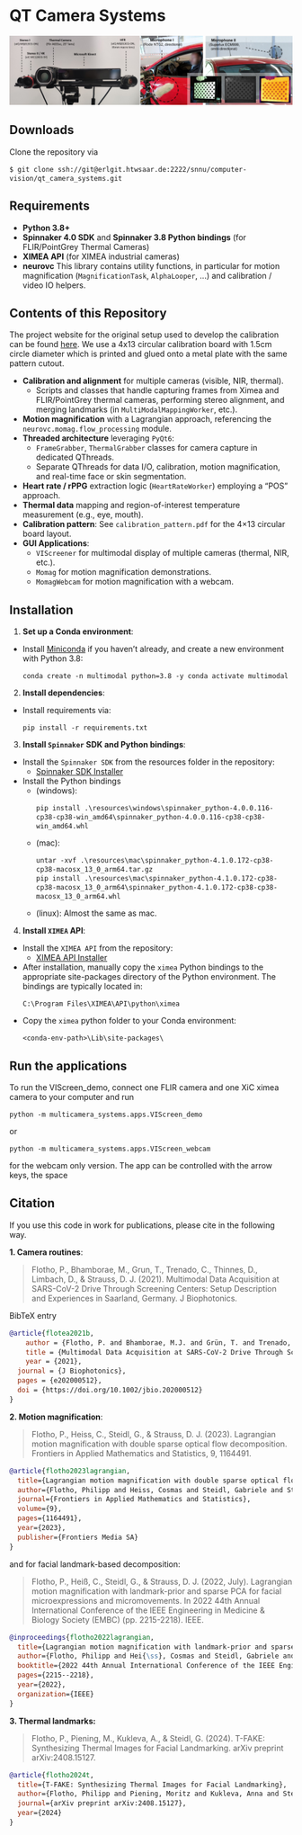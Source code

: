 # QT Camera Systems


![Fig1](img/fig1.jpg)

## Downloads

Clone the repository via
```
$ git clone ssh://git@erlgit.htwsaar.de:2222/snnu/computer-vision/qt_camera_systems.git
```

## Requirements

- **Python 3.8+**  
- **Spinnaker 4.0 SDK** and **Spinnaker 3.8 Python bindings** (for FLIR/PointGrey Thermal Cameras)  
- **XIMEA API** (for XIMEA industrial cameras)  
- **neurovc**
This library contains utility functions, in particular for motion magnification (`MagnificationTask`, `AlphaLooper`, ...) and calibration / video IO helpers.

## Contents of this Repository

The project website for the original setup used to develop the calibration can be found [here](https://www.snnu.uni-saarland.de/covid19/). We use a 4x13 circular calibration board with 1.5cm circle diameter which is printed and glued 
onto a metal plate with the same pattern cutout.

- **Calibration and alignment** for multiple cameras (visible, NIR, thermal).  
  - Scripts and classes that handle capturing frames from Ximea and FLIR/PointGrey thermal cameras, performing stereo alignment, and merging landmarks (in `MultiModalMappingWorker`, etc.).  
- **Motion magnification** with a Lagrangian approach, referencing the `neurovc.momag.flow_processing` module.  
- **Threaded architecture** leveraging `PyQt6`:
  - `FrameGrabber`, `ThermalGrabber` classes for camera capture in dedicated QThreads.
  - Separate QThreads for data I/O, calibration, motion magnification, and real-time face or skin segmentation.  
- **Heart rate / rPPG** extraction logic (`HeartRateWorker`) employing a “POS” approach.  
- **Thermal data** mapping and region-of-interest temperature measurement (e.g., eye, mouth).  
- **Calibration pattern**: See `calibration_pattern.pdf` for the 4×13 circular board layout.  
- **GUI Applications**:
  - `VIScreener` for multimodal display of multiple cameras (thermal, NIR, etc.).
  - `Momag` for motion magnification demonstrations.
  - `MomagWebcam` for motion magnification with a webcam.

## Installation

1. **Set up a Conda environment**:
- Install [Miniconda](https://docs.conda.io/en/latest/miniconda.html) if you haven’t already, and create a new environment with Python 3.8:
  ```
  conda create -n multimodal python=3.8 -y conda activate multimodal
  ```

2. **Install dependencies**:
- Install requirements via:
  ```
  pip install -r requirements.txt
  ```

3. **Install `Spinnaker` SDK and Python bindings**:
- Install the `Spinnaker SDK` from the resources folder in the repository:
  - [Spinnaker SDK Installer](resources/SpinnakerSDK_FULL_4.0.0.116_x64.exe)
- Install the Python bindings 
  - (windows):
    ```
    pip install .\resources\windows\spinnaker_python-4.0.0.116-cp38-cp38-win_amd64\spinnaker_python-4.0.0.116-cp38-cp38-win_amd64.whl
    ```
  - (mac):
    ```
    untar -xvf .\resources\mac\spinnaker_python-4.1.0.172-cp38-cp38-macosx_13_0_arm64.tar.gz
    pip install .\resources\mac\spinnaker_python-4.1.0.172-cp38-cp38-macosx_13_0_arm64\spinnaker_python-4.1.0.172-cp38-cp38-macosx_13_0_arm64.whl
    ```
  - (linux): Almost the same as mac.

4. **Install `XIMEA` API**:
- Install the `XIMEA API` from the repository:
  - [XIMEA API Installer](resources/XIMEA_APIInstaller.exe)
- After installation, manually copy the `ximea` Python bindings to the appropriate site-packages directory of the Python environment. The bindings are typically located in:
  ```
  C:\Program Files\XIMEA\API\python\ximea
  ```
- Copy the `ximea` python folder to your Conda environment:
  ```
  <conda-env-path>\Lib\site-packages\
  ```

## Run the applications

To run the VIScreen_demo, connect one FLIR camera and one XiC ximea camera to your computer and run
```
python -m multicamera_systems.apps.VIScreen_demo
```
or 
```
python -m multicamera_systems.apps.VIScreen_webcam
```
for the webcam only version. The app can be controlled with the arrow keys, the space 


## Citation

If you use this code in work for publications, please cite in the following way.

**1. Camera routines**:
  
  > Flotho, P., Bhamborae, M., Grun, T., Trenado, C., Thinnes, D., Limbach, D., & Strauss, D. J. (2021). Multimodal Data Acquisition at SARS-CoV-2 Drive Through Screening Centers: Setup Description and Experiences in Saarland, Germany. J Biophotonics.
  
  BibTeX entry
  ```bibtex
  @article{flotea2021b,
      author = {Flotho, P. and Bhamborae, M.J. and Grün, T. and Trenado, C. and Thinnes, D. and Limbach, D. and Strauss, D. J.},
      title = {Multimodal Data Acquisition at SARS-CoV-2 Drive Through Screening Centers: Setup Description and Experiences in Saarland, Germany},
      year = {2021},
    journal = {J Biophotonics},
    pages = {e202000512},
    doi = {https://doi.org/10.1002/jbio.202000512}
  }
  ```

**2. Motion magnification**:

  > Flotho, P., Heiss, C., Steidl, G., & Strauss, D. J. (2023). Lagrangian motion magnification with double sparse optical flow decomposition. Frontiers in Applied Mathematics and Statistics, 9, 1164491.
  
  ```bibtex
  @article{flotho2023lagrangian,
    title={Lagrangian motion magnification with double sparse optical flow decomposition},
    author={Flotho, Philipp and Heiss, Cosmas and Steidl, Gabriele and Strauss, Daniel J},
    journal={Frontiers in Applied Mathematics and Statistics},
    volume={9},
    pages={1164491},
    year={2023},
    publisher={Frontiers Media SA}
  }
  ```

  and for facial landmark-based decomposition:
  
  > Flotho, P., Heiß, C., Steidl, G., & Strauss, D. J. (2022, July). Lagrangian motion magnification with landmark-prior and sparse PCA for facial microexpressions and micromovements. In 2022 44th Annual International Conference of the IEEE Engineering in Medicine & Biology Society (EMBC) (pp. 2215-2218). IEEE.
  
  ```bibtex
  @inproceedings{flotho2022lagrangian,
    title={Lagrangian motion magnification with landmark-prior and sparse PCA for facial microexpressions and micromovements},
    author={Flotho, Philipp and Hei{\ss}, Cosmas and Steidl, Gabriele and Strauss, Daniel J},
    booktitle={2022 44th Annual International Conference of the IEEE Engineering in Medicine \& Biology Society (EMBC)},
    pages={2215--2218},
    year={2022},
    organization={IEEE}
  }
  ```

**3. Thermal landmarks:**

  > Flotho, P., Piening, M., Kukleva, A., & Steidl, G. (2024). T-FAKE: Synthesizing Thermal Images for Facial Landmarking. arXiv preprint arXiv:2408.15127.
  
  ```bibtex
  @article{flotho2024t,
    title={T-FAKE: Synthesizing Thermal Images for Facial Landmarking},
    author={Flotho, Philipp and Piening, Moritz and Kukleva, Anna and Steidl, Gabriele},
    journal={arXiv preprint arXiv:2408.15127},
    year={2024}
  }
  ```